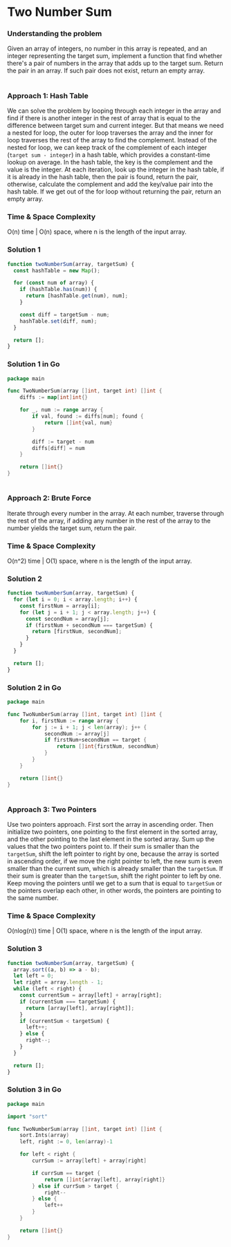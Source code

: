 # Two Number Sum

### Understanding the problem

Given an array of integers, no number in this array is repeated, and an integer representing the target sum, implement a function that find whether there's a pair of numbers in the array that adds up to the target sum. Return the pair in an array. If such pair does not exist, return an empty array.

#

### Approach 1: Hash Table

We can solve the problem by looping through each integer in the array and find if there is another integer in the rest of array that is equal to the difference between target sum and current integer. But that means we need a nested for loop, the outer for loop traverses the array and the inner for loop traverses the rest of the array to find the complement. Instead of the nested for loop, we can keep track of the complement of each integer (`target sum - integer`) in a hash table, which provides a constant-time lookup on average. In the hash table, the key is the complement and the value is the integer. At each iteration, look up the integer in the hash table, if it is already in the hash table, then the pair is found, return the pair, otherwise, calculate the complement and add the key/value pair into the hash table. If we get out of the for loop without returning the pair, return an empty array.

### Time & Space Complexity

O(n) time | O(n) space, where n is the length of the input array.

### Solution 1

```js
function twoNumberSum(array, targetSum) {
  const hashTable = new Map();

  for (const num of array) {
    if (hashTable.has(num)) {
      return [hashTable.get(num), num];
    }

    const diff = targetSum - num;
    hashTable.set(diff, num);
  }

  return [];
}
```

### Solution 1 in Go

```go
package main

func TwoNumberSum(array []int, target int) []int {
	diffs := map[int]int{}

	for _, num := range array {
		if val, found := diffs[num]; found {
			return []int{val, num}
		}

		diff := target - num
		diffs[diff] = num
	}

	return []int{}
}
```

#

### Approach 2: Brute Force

Iterate through every number in the array. At each number, traverse through the rest of the array, if adding any number in the rest of the array to the number yields the target sum, return the pair.

### Time & Space Complexity

O(n^2) time | O(1) space, where n is the length of the input array.

### Solution 2

```js
function twoNumberSum(array, targetSum) {
  for (let i = 0; i < array.length; i++) {
    const firstNum = array[i];
    for (let j = i + 1; j < array.length; j++) {
      const secondNum = array[j];
      if (firstNum + secondNum === targetSum) {
        return [firstNum, secondNum];
      }
    }
  }

  return [];
}
```

### Solution 2 in Go

```go
package main

func TwoNumberSum(array []int, target int) []int {
	for i, firstNum := range array {
		for j := i + 1; j < len(array); j++ {
			secondNum := array[j]
			if firstNum+secondNum == target {
				return []int{firstNum, secondNum}
			}
		}
	}

	return []int{}
}
```

#

### Approach 3: Two Pointers

Use two pointers approach. First sort the array in ascending order. Then initialize two pointers, one pointing to the first element in the sorted array, and the other pointing to the last element in the sorted array. Sum up the values that the two pointers point to. If their sum is smaller than the `targetSum`, shift the left pointer to right by one, because the array is sorted in ascending order, if we move the right pointer to left, the new sum is even smaller than the current sum, which is already smaller than the `targetSum`. If their sum is greater than the `targetSum`, shift the right pointer to left by one. Keep moving the pointers until we get to a sum that is equal to `targetSum` or the pointers overlap each other, in other words, the pointers are pointing to the same number.

### Time & Space Complexity

O(nlog(n)) time | O(1) space, where n is the length of the input array.

### Solution 3

```js
function twoNumberSum(array, targetSum) {
  array.sort((a, b) => a - b);
  let left = 0;
  let right = array.length - 1;
  while (left < right) {
    const currentSum = array[left] + array[right];
    if (currentSum === targetSum) {
      return [array[left], array[right]];
    }
    if (currentSum < targetSum) {
      left++;
    } else {
      right--;
    }
  }

  return [];
}
```

### Solution 3 in Go

```go
package main

import "sort"

func TwoNumberSum(array []int, target int) []int {
	sort.Ints(array)
	left, right := 0, len(array)-1

	for left < right {
		currSum := array[left] + array[right]

		if currSum == target {
			return []int{array[left], array[right]}
		} else if currSum > target {
			right--
		} else {
			left++
		}
	}

	return []int{}
}
```
